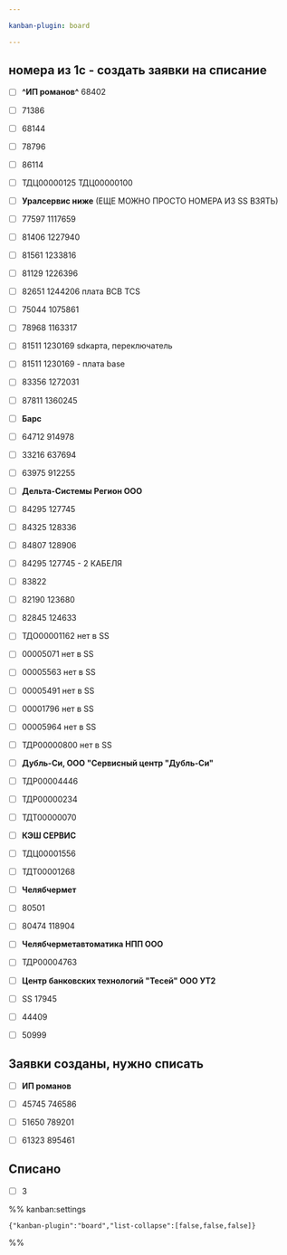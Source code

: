 ```yaml
---

kanban-plugin: board

---
```


## номера из 1с - создать заявки на списание

- [ ] **^ИП романов^** 68402
- [ ] 71386
- [ ] 68144
- [ ] 78796
- [ ] 86114
- [ ] ТДЦ00000125 ТДЦ00000100
- [ ] **Уралсервис ниже** (ЕЩЕ МОЖНО ПРОСТО НОМЕРА ИЗ SS ВЗЯТЬ)
- [ ] 77597 1117659
- [ ] 81406 1227940
- [ ] 81561 1233816
- [ ] 81129 1226396
- [ ] 82651 1244206 плата BCB TCS
- [ ] 75044 1075861
- [ ] 78968 1163317
- [ ] 81511 1230169 sdкарта, переключатель
- [ ] 81511 1230169 - плата base
- [ ] 83356 1272031
- [ ] 87811 1360245
- [ ] **Барс**
- [ ] 64712 914978
- [ ] 33216 637694
- [ ] 63975 912255
- [ ] **Дельта-Системы Регион ООО**
- [ ] 84295 127745
- [ ] 84325 128336
- [ ] 84807 128906
- [ ] 84295 127745 - 2 КАБЕЛЯ
- [ ] 83822
- [ ] 82190 123680
- [ ] 82845 124633
- [ ] ТДО00001162 нет в SS
- [ ] 00005071 нет в SS
- [ ] 00005563 нет в SS
- [ ] 00005491 нет в SS
- [ ] 00001796 нет в SS
- [ ] 00005964 нет в SS
- [ ] ТДР00000800 нет в SS
- [ ] **Дубль-Си, ООО "Сервисный центр "Дубль-Си"**
- [ ] ТДР00004446
- [ ] ТДР00000234
- [ ] ТДТ00000070
- [ ] **КЭШ СЕРВИС**
- [ ] ТДЦ00001556
- [ ] ТДТ00001268
- [ ] **Челябчермет**
- [ ] 80501
- [ ] 80474 118904
- [ ] **Челябчерметавтоматика НПП ООО**
- [ ] ТДР00004763
- [ ] **Центр банковских технологий "Тесей" ООО УТ2**
- [ ] SS 17945
- [ ] 44409
- [ ] 50999


## Заявки созданы, нужно списать

- [ ] **ИП романов**
- [ ] 45745 746586
- [ ] 51650 789201
- [ ] 61323 895461


## Списано

- [ ] 3




%% kanban:settings
```
{"kanban-plugin":"board","list-collapse":[false,false,false]}
```
%%
